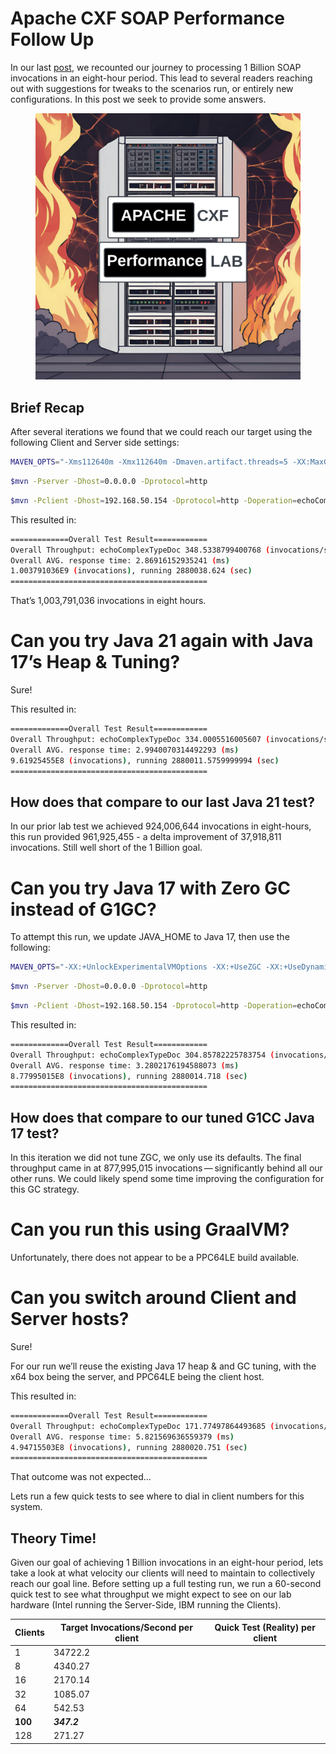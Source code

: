 # Apache CXF SOAP Performance Follow Up

In our last
[post](https://github.com/savoirtech/apache-cxf-soap-performance), we
recounted our journey to processing 1 Billion SOAP invocations in an
eight-hour period. This lead to several readers reaching out with
suggestions for tweaks to the scenarios run, or entirely new
configurations. In this post we seek to provide some answers.

<figure>
<img src="./assets/images/CXFLab.png" alt="CXFLab" />
</figure>

## Brief Recap

After several iterations we found that we could reach our target using
the following Client and Server side settings:

``` bash
MAVEN_OPTS="-Xms112640m -Xmx112640m -Dmaven.artifact.threads=5 -XX:MaxGCPauseMillis=600 -XX:+ParallelRefProcEnabled"
```

``` bash
$mvn -Pserver -Dhost=0.0.0.0 -Dprotocol=http
```

``` bash
$mvn -Pclient -Dhost=192.168.50.154 -Dprotocol=http -Doperation=echoComplexTypeDoc -Dthreads=100 -Dtime=28800
```

This resulted in:

``` bash
=============Overall Test Result============
Overall Throughput: echoComplexTypeDoc 348.5338799400768 (invocations/sec)
Overall AVG. response time: 2.86916152935241 (ms)
1.003791036E9 (invocations), running 2880038.624 (sec)
============================================
```

That’s 1,003,791,036 invocations in eight hours.

# Can you try Java 21 again with Java 17’s Heap & Tuning?

Sure!

This resulted in:

``` bash
=============Overall Test Result============
Overall Throughput: echoComplexTypeDoc 334.0005516005607 (invocations/sec)
Overall AVG. response time: 2.9940070314492293 (ms)
9.61925455E8 (invocations), running 2880011.5759999994 (sec)
============================================
```

## How does that compare to our last Java 21 test?

In our prior lab test we achieved 924,006,644 invocations in
eight-hours, this run provided 961,925,455 - a delta improvement of
37,918,811 invocations. Still well short of the 1 Billion goal.

# Can you try Java 17 with Zero GC instead of G1GC?

To attempt this run, we update JAVA_HOME to Java 17, then use the
following:

``` bash
MAVEN_OPTS="-XX:+UnlockExperimentalVMOptions -XX:+UseZGC -XX:+UseDynamicNumberOfGCThreads -Xms112640m -Xmx112640m -Dmaven.artifact.threads=5"
```

``` bash
$mvn -Pserver -Dhost=0.0.0.0 -Dprotocol=http
```

``` bash
$mvn -Pclient -Dhost=192.168.50.154 -Dprotocol=http -Doperation=echoComplexTypeDoc -Dthreads=100 -Dtime=28800
```

This resulted in:

``` bash
=============Overall Test Result============
Overall Throughput: echoComplexTypeDoc 304.85782225783754 (invocations/sec)
Overall AVG. response time: 3.2802176194588073 (ms)
8.77995015E8 (invocations), running 2880014.718 (sec)
============================================
```

## How does that compare to our tuned G1CC Java 17 test?

In this iteration we did not tune ZGC, we only use its defaults. The
final throughput came in at 877,995,015 invocations — significantly
behind all our other runs. We could likely spend some time improving the
configuration for this GC strategy.

# Can you run this using GraalVM?

Unfortunately, there does not appear to be a PPC64LE build available.

# Can you switch around Client and Server hosts?

Sure!

For our run we’ll reuse the existing Java 17 heap & and GC tuning, with
the x64 box being the server, and PPC64LE being the client host.

This resulted in:

``` bash
=============Overall Test Result============
Overall Throughput: echoComplexTypeDoc 171.77497864493685 (invocations/sec)
Overall AVG. response time: 5.821569636559379 (ms)
4.94715503E8 (invocations), running 2880020.751 (sec)
============================================
```

That outcome was not expected…​

Lets run a few quick tests to see where to dial in client numbers for
this system.

## Theory Time!

Given our goal of achieving 1 Billion invocations in an eight-hour
period, lets take a look at what velocity our clients will need to
maintain to collectively reach our goal line. Before setting up a full
testing run, we run a 60-second quick test to see what throughput we
might expect to see on our lab hardware (Intel running the Server-Side,
IBM running the Clients).

| Clients | Target Invocations/Second per client | Quick Test (Reality) per client |
|----|----|----|
| 1 | 34722.2 |  |
| 8 | 4340.27 |  |
| 16 | 2170.14 |  |
| 32 | 1085.07 |  |
| 64 | 542.53 |  |
| **100** | ***347.2*** |  |
| 128 | 271.27 |  |
